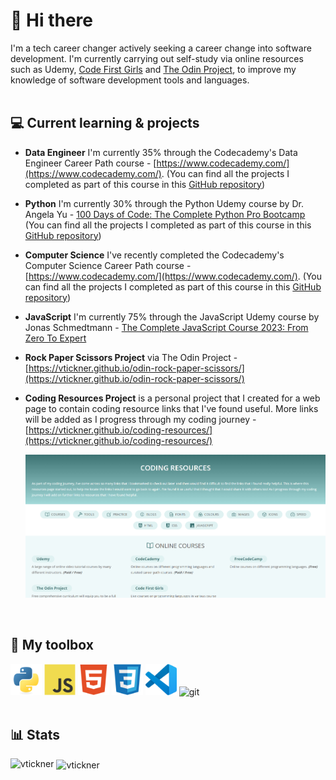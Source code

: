 # 👋 Hi there
I'm a tech career changer actively seeking a career change into software development. I'm currently carrying out self-study via online resources such as Udemy, [Code First Girls](https://codefirstgirls.com/) and [The Odin Project](https://www.theodinproject.com/), to improve my knowledge of software development tools and languages.
<br />
<br />
## 💻 Current learning & projects
- **Data Engineer** I'm currently 35% through the Codecademy's Data Engineer Career Path course - [https://www.codecademy.com/](https://www.codecademy.com/).
  (You can find all the projects I completed as part of this course in this [GitHub repository](https://github.com/VTickner/codecademy-data-engineer))

- **Python** I'm currently 30% through the Python Udemy course by Dr. Angela Yu - [100 Days of Code: The Complete Python Pro Bootcamp](https://www.udemy.com/course/100-days-of-code/)
  (You can find all the projects I completed as part of this course in this [GitHub repository](https://github.com/VTickner/100-days-of-code-python))

- **Computer Science** I've recently completed the Codecademy's Computer Science Career Path course - [https://www.codecademy.com/](https://www.codecademy.com/).
  (You can find all the projects I completed as part of this course in this [GitHub repository](https://github.com/VTickner/codecademy-computer-science))

- **JavaScript** I'm currently 75% through the JavaScript Udemy course by Jonas Schmedtmann - [The Complete JavaScript Course 2023: From Zero To Expert](https://www.udemy.com/course/the-complete-javascript-course/)

- **Rock Paper Scissors Project** via The Odin Project - [https://vtickner.github.io/odin-rock-paper-scissors/](https://vtickner.github.io/odin-rock-paper-scissors/)

- **Coding Resources Project** is a personal project that I created for a web page to contain coding resource links that I've found useful. More links will be added as I progress through my coding journey - [https://vtickner.github.io/coding-resources/](https://vtickner.github.io/coding-resources/)

  <img src="https://raw.githubusercontent.com/VTickner/coding-resources/main/img/desktop-screenshot.jpg" alt="coding resources project" width="500"/>
<br />

## 🧰 My toolbox

<img src="https://raw.githubusercontent.com/devicons/devicon/master/icons/python/python-original.svg" alt="python" width="50" height="50"/> <img src="https://raw.githubusercontent.com/devicons/devicon/1119b9f84c0290e0f0b38982099a2bd027a48bf1/icons/javascript/javascript-original.svg" alt="javascript" width="50" height="50"/> <img src="https://raw.githubusercontent.com/devicons/devicon/1119b9f84c0290e0f0b38982099a2bd027a48bf1/icons/html5/html5-plain.svg" alt="html5" width="50" height="50"/> <img src="https://raw.githubusercontent.com/devicons/devicon/1119b9f84c0290e0f0b38982099a2bd027a48bf1/icons/css3/css3-original.svg" alt="css3" width="50" height="50"/> <img src="https://raw.githubusercontent.com/devicons/devicon/1119b9f84c0290e0f0b38982099a2bd027a48bf1/icons/vscode/vscode-original.svg" alt="vs code" width="50" height="50"/> <img src="https://www.vectorlogo.zone/logos/git-scm/git-scm-icon.svg" alt="git" width="50" height="50"/>
<br />
<br />
## 📊 Stats
<p></p><img align="left" src="https://github-readme-stats.vercel.app/api?username=vtickner&hide=issues,contribs&show_icons=true&locale=en" alt="vtickner" /></p>
<p>&nbsp;<img align="center" src="https://github-readme-stats.vercel.app/api/top-langs?username=vtickner&show_icons=true&locale=en&layout=compact" alt="vtickner" /></p>
